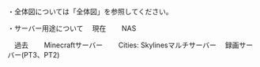 ・全体図については「全体図」を参照してください。

・サーバー用途について
　現在
　　NAS

　過去
　　Minecraftサーバー
　　Cities: Skylinesマルチサーバー
  　録画サーバー(PT3、PT2)
  　
